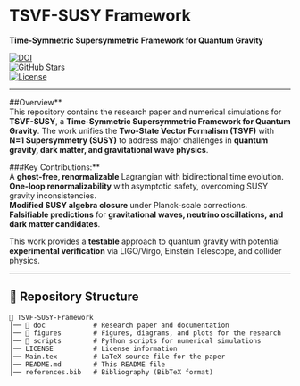 # **TSVF-SUSY Framework**
**Time-Symmetric Supersymmetric Framework for Quantum Gravity**  

[![DOI](https://zenodo.org/badge/DOI/10.5281/zenodo.15033087.svg)](https://doi.org/10.5281/zenodo.15033087)  
[![GitHub Stars](https://img.shields.io/github/stars/szk84/TSVF-SUSY-Framework)](https://github.com/szk84/TSVF-SUSY-Framework/stargazers)  
[![License](https://img.shields.io/github/license/szk84/TSVF-SUSY-Framework)](LICENSE)  

---

##Overview**  
This repository contains the research paper and numerical simulations for **TSVF-SUSY**, a **Time-Symmetric Supersymmetric Framework for Quantum Gravity**. The work unifies the **Two-State Vector Formalism (TSVF)** with **N=1 Supersymmetry (SUSY)** to address major challenges in **quantum gravity, dark matter, and gravitational wave physics**.  

###Key Contributions:**  
 A **ghost-free, renormalizable** Lagrangian with bidirectional time evolution.  
 **One-loop renormalizability** with asymptotic safety, overcoming SUSY gravity inconsistencies.  
 **Modified SUSY algebra closure** under Planck-scale corrections.  
 **Falsifiable predictions** for **gravitational waves, neutrino oscillations, and dark matter candidates**.  

This work provides a **testable** approach to quantum gravity with potential **experimental verification** via LIGO/Virgo, Einstein Telescope, and collider physics.  

---

## **📂 Repository Structure**
```plaintext
📂 TSVF-SUSY-Framework
│── 📂 doc            # Research paper and documentation  
│── 📂 figures        # Figures, diagrams, and plots for the research  
│── 📂 scripts        # Python scripts for numerical simulations  
│── LICENSE          # License information  
│── Main.tex         # LaTeX source file for the paper  
│── README.md        # This README file  
│── references.bib   # Bibliography (BibTeX format)  

